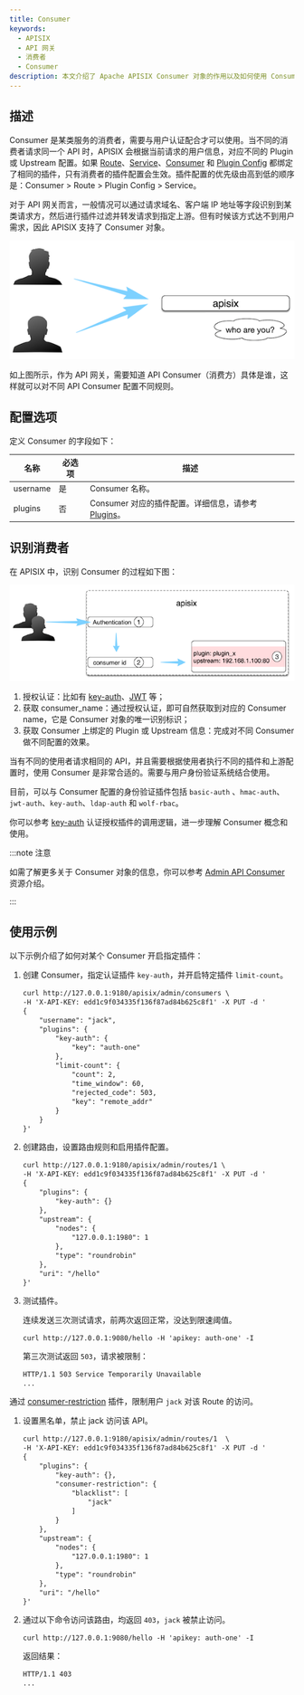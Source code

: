 ```yaml
---
title: Consumer
keywords:
  - APISIX
  - API 网关
  - 消费者
  - Consumer
description: 本文介绍了 Apache APISIX Consumer 对象的作用以及如何使用 Consumer。
---
```


<!--
#
# Licensed to the Apache Software Foundation (ASF) under one or more
# contributor license agreements.  See the NOTICE file distributed with
# this work for additional information regarding copyright ownership.
# The ASF licenses this file to You under the Apache License, Version 2.0
# (the "License"); you may not use this file except in compliance with
# the License.  You may obtain a copy of the License at
#
#     http://www.apache.org/licenses/LICENSE-2.0
#
# Unless required by applicable law or agreed to in writing, software
# distributed under the License is distributed on an "AS IS" BASIS,
# WITHOUT WARRANTIES OR CONDITIONS OF ANY KIND, either express or implied.
# See the License for the specific language governing permissions and
# limitations under the License.
#
-->

## 描述

Consumer 是某类服务的消费者，需要与用户认证配合才可以使用。当不同的消费者请求同一个 API 时，APISIX 会根据当前请求的用户信息，对应不同的 Plugin 或 Upstream 配置。如果 [Route](./route.md)、[Service](./service.md)、[Consumer](./consumer.md) 和 [Plugin Config](./plugin-config.md) 都绑定了相同的插件，只有消费者的插件配置会生效。插件配置的优先级由高到低的顺序是：Consumer > Route > Plugin Config > Service。

对于 API 网关而言，一般情况可以通过请求域名、客户端 IP 地址等字段识别到某类请求方，然后进行插件过滤并转发请求到指定上游。但有时候该方式达不到用户需求，因此 APISIX 支持了 Consumer 对象。

![Consumer](../../../assets/images/consumer-who.png)

如上图所示，作为 API 网关，需要知道 API Consumer（消费方）具体是谁，这样就可以对不同 API Consumer 配置不同规则。

## 配置选项

定义 Consumer 的字段如下：

| 名称     | 必选项 | 描述                                                                         |
| -------- | ---- | ------------------------------------------------------------------------------|
| username | 是   | Consumer 名称。                                                                |
| plugins  | 否   | Consumer 对应的插件配置。详细信息，请参考 [Plugins](./plugin.md)。 |

## 识别消费者

在 APISIX 中，识别 Consumer 的过程如下图：

![Consumer Internal](../../../assets/images/consumer-internal.png)

1. 授权认证：比如有 [key-auth](../plugins/key-auth.md)、[JWT](../plugins/jwt-auth.md) 等；
2. 获取 consumer_name：通过授权认证，即可自然获取到对应的 Consumer name，它是 Consumer 对象的唯一识别标识；
3. 获取 Consumer 上绑定的 Plugin 或 Upstream 信息：完成对不同 Consumer 做不同配置的效果。

当有不同的使用者请求相同的 API，并且需要根据使用者执行不同的插件和上游配置时，使用 Consumer 是非常合适的。需要与用户身份验证系统结合使用。

目前，可以与 Consumer 配置的身份验证插件包括 `basic-auth` 、`hmac-auth`、`jwt-auth`、`key-auth`、`ldap-auth` 和 `wolf-rbac`。

你可以参考 [key-auth](../plugins/key-auth.md) 认证授权插件的调用逻辑，进一步理解 Consumer 概念和使用。

:::note 注意

如需了解更多关于 Consumer 对象的信息，你可以参考 [Admin API Consumer](../admin-api.md#consumer) 资源介绍。

:::

## 使用示例

以下示例介绍了如何对某个 Consumer 开启指定插件：

1. 创建 Consumer，指定认证插件 `key-auth`，并开启特定插件 `limit-count`。

    ```shell
    curl http://127.0.0.1:9180/apisix/admin/consumers \
    -H 'X-API-KEY: edd1c9f034335f136f87ad84b625c8f1' -X PUT -d '
    {
        "username": "jack",
        "plugins": {
            "key-auth": {
                "key": "auth-one"
            },
            "limit-count": {
                "count": 2,
                "time_window": 60,
                "rejected_code": 503,
                "key": "remote_addr"
            }
        }
    }'
    ```

2. 创建路由，设置路由规则和启用插件配置。

    ```shell
    curl http://127.0.0.1:9180/apisix/admin/routes/1 \
    -H 'X-API-KEY: edd1c9f034335f136f87ad84b625c8f1' -X PUT -d '
    {
        "plugins": {
            "key-auth": {}
        },
        "upstream": {
            "nodes": {
                "127.0.0.1:1980": 1
            },
            "type": "roundrobin"
        },
        "uri": "/hello"
    }'
    ```

3. 测试插件。

    连续发送三次测试请求，前两次返回正常，没达到限速阈值。

    ```shell
    curl http://127.0.0.1:9080/hello -H 'apikey: auth-one' -I
    ```

    第三次测试返回 `503`，请求被限制：

    ```shell
    HTTP/1.1 503 Service Temporarily Unavailable
    ...
    ```

通过 [consumer-restriction](../plugins/consumer-restriction.md) 插件，限制用户 `jack` 对该 Route 的访问。

1. 设置黑名单，禁止 jack 访问该 API。

    ```shell
    curl http://127.0.0.1:9180/apisix/admin/routes/1  \
    -H 'X-API-KEY: edd1c9f034335f136f87ad84b625c8f1' -X PUT -d '
    {
        "plugins": {
            "key-auth": {},
            "consumer-restriction": {
                "blacklist": [
                    "jack"
                ]
            }
        },
        "upstream": {
            "nodes": {
                "127.0.0.1:1980": 1
            },
            "type": "roundrobin"
        },
        "uri": "/hello"
    }'
    ```

2. 通过以下命令访问该路由，均返回 `403`，`jack` 被禁止访问。

    ```shell
    curl http://127.0.0.1:9080/hello -H 'apikey: auth-one' -I
    ```

    返回结果：

    ```
    HTTP/1.1 403
    ...
    ```
